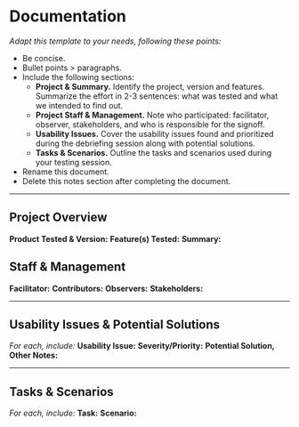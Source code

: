 # Documentation
*Adapt this template to your needs, following these points:*
* Be concise.
* Bullet points > paragraphs.
* Include the following sections:
    * **Project & Summary.** Identify the project, version and features. Summarize the effort in 2-3 sentences: what was tested and what we intended to find out.
    * **Project Staff & Management.** Note who participated: facilitator, observer, stakeholders, and who is responsible for the signoff.
    * **Usability Issues.** Cover the usability issues found and prioritized during the debriefing session along with potential solutions.
    * **Tasks & Scenarios.** Outline the tasks and scenarios used during your testing session.
* Rename this document.
* Delete this notes section after completing the document.

---

## Project Overview
**Product Tested & Version:**
**Feature(s) Tested:**
**Summary:**

## Staff & Management
**Facilitator:**
**Contributors:**
**Observers:**
**Stakeholders:**

---

## Usability Issues & Potential Solutions
*For each, include:*
**Usability Issue:**
**Severity/Priority:**
**Potential Solution, Other Notes:**

---

## Tasks & Scenarios
*For each, include:*
**Task:**
**Scenario:**
